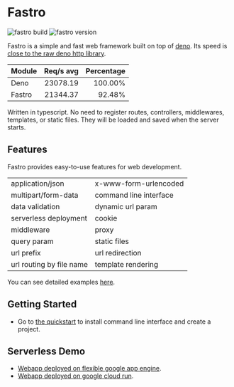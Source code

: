
# Fastro
![][build] ![][version]

Fastro is a simple and fast web framework built on top of [deno](https://deno.land). Its speed is [close to the raw deno http library](https://fastro.dev/benchmarks). 

|Module|Req/s avg|Percentage|
|--|--:|--:|
|Deno|23078.19|100.00%|
|Fastro|21344.37|92.48%|

Written in typescript. No need to register routes, controllers, middlewares, templates, or static files. They will be loaded and saved when the server starts. 

## Features

Fastro provides easy-to-use features for web development.

<table>
<tbody>
<tr>
<td>application/json</td>
<td>x-www-form-urlencoded</td>
</tr>
<tr>
<td>multipart/form-data</td>
<td>command line interface</td>
</tr>
<tr>
<td>data validation</td>
<td>dynamic url param</td>
</tr>
<tr>
<td>serverless deployment</td>
<td>cookie</td>
</tr>
<tr>
<td>middleware</td>
<td>proxy</td>
</tr>
<tr>
<td>query param</td>
<td>static files</td>
</tr>
<tr>
<td>url prefix</td>
<td>url redirection</td>
</tr>
<tr>
<td>url routing by file name</td>
<td>template rendering</td>
</tr>
</tbody>
</table>

You can see detailed examples [here](https://github.com/fastrodev/fastro/blob/master/services).

## Getting Started
- Go to [the quickstart](https://fastro.dev/docs/quickstart) to install command line interface and create a project.

## Serverless Demo
- [Webapp deployed on flexible google app engine](https://phonic-altar-274306.ue.r.appspot.com).
- [Webapp deployed on google cloud run](https://hello-6bxxicr2uq-ue.a.run.app/).

[build]: https://github.com/fastrodev/fastro/workflows/ci/badge.svg?branch=master "fastro build"
[version]: https://img.shields.io/github/v/release/fastrojs/fastro?label=version "fastro version"

